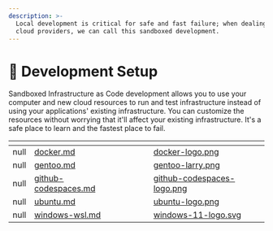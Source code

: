 ```yaml
---
description: >-
  Local development is critical for safe and fast failure; when dealing with
  cloud providers, we can call this sandboxed development.
---
```


# 🔩 Development Setup

Sandboxed Infrastructure as Code development allows you to use your computer and new cloud resources to run and test infrastructure instead of using your applications' existing infrastructure. You can customize the resources without worrying that it'll affect your existing infrastructure. It's a safe place to learn and the fastest place to fail.

<table data-view="cards"><thead><tr><th data-type="rating" data-max="5"></th><th data-card-target data-type="content-ref"></th><th data-hidden></th><th data-hidden></th><th data-hidden></th><th data-hidden data-card-cover data-type="files"></th></tr></thead><tbody><tr><td>null</td><td><a href="docker.md">docker.md</a></td><td></td><td></td><td></td><td><a href="../../.gitbook/assets/docker-logo.png">docker-logo.png</a></td></tr><tr><td>null</td><td><a href="gentoo.md">gentoo.md</a></td><td></td><td></td><td></td><td><a href="../../.gitbook/assets/gentoo-larry.png">gentoo-larry.png</a></td></tr><tr><td>null</td><td><a href="github-codespaces.md">github-codespaces.md</a></td><td></td><td></td><td></td><td><a href="../../.gitbook/assets/github-codespaces-logo.png">github-codespaces-logo.png</a></td></tr><tr><td>null</td><td><a href="ubuntu.md">ubuntu.md</a></td><td></td><td></td><td></td><td><a href="../../.gitbook/assets/ubuntu-logo.png">ubuntu-logo.png</a></td></tr><tr><td>null</td><td><a href="windows-wsl.md">windows-wsl.md</a></td><td></td><td></td><td></td><td><a href="../../.gitbook/assets/windows-11-logo.svg">windows-11-logo.svg</a></td></tr></tbody></table>

